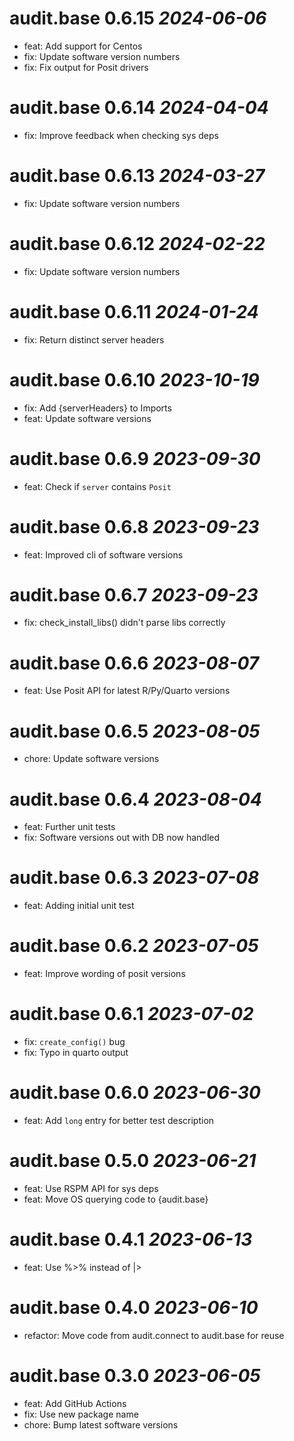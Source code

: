 # audit.base 0.6.15 _2024-06-06_
- feat: Add support for Centos
- fix: Update software version numbers
- fix: Fix output for Posit drivers

# audit.base 0.6.14 _2024-04-04_
- fix: Improve feedback when checking sys deps

# audit.base 0.6.13 _2024-03-27_
- fix: Update software version numbers

# audit.base 0.6.12 _2024-02-22_
- fix: Update software version numbers

# audit.base 0.6.11 _2024-01-24_
- fix: Return distinct server headers

# audit.base 0.6.10 _2023-10-19_
- fix: Add {serverHeaders} to Imports
- feat: Update software versions

# audit.base 0.6.9 _2023-09-30_
- feat: Check if `server` contains `Posit`

# audit.base 0.6.8 _2023-09-23_
- feat: Improved cli of software versions

# audit.base 0.6.7 _2023-09-23_
- fix: check_install_libs() didn't parse libs correctly

# audit.base 0.6.6 _2023-08-07_
- feat: Use Posit API for latest R/Py/Quarto versions

# audit.base 0.6.5 _2023-08-05_
- chore: Update software versions

# audit.base 0.6.4 _2023-08-04_
- feat: Further unit tests
- fix: Software versions out with DB now handled

# audit.base 0.6.3 _2023-07-08_
- feat: Adding initial unit test

# audit.base 0.6.2 _2023-07-05_
- feat: Improve wording of posit versions

# audit.base 0.6.1 _2023-07-02_
- fix: `create_config()` bug
- fix: Typo in quarto output

# audit.base 0.6.0 _2023-06-30_
- feat: Add `long` entry for better test description

# audit.base 0.5.0 _2023-06-21_
- feat: Use RSPM API for sys deps
- feat: Move OS querying code to {audit.base}

# audit.base 0.4.1 _2023-06-13_
- feat: Use %>% instead of |>

# audit.base 0.4.0 _2023-06-10_
- refactor: Move code from audit.connect to audit.base for reuse

# audit.base 0.3.0 _2023-06-05_
- feat: Add GitHub Actions
- fix: Use new package name
- chore: Bump latest software versions
